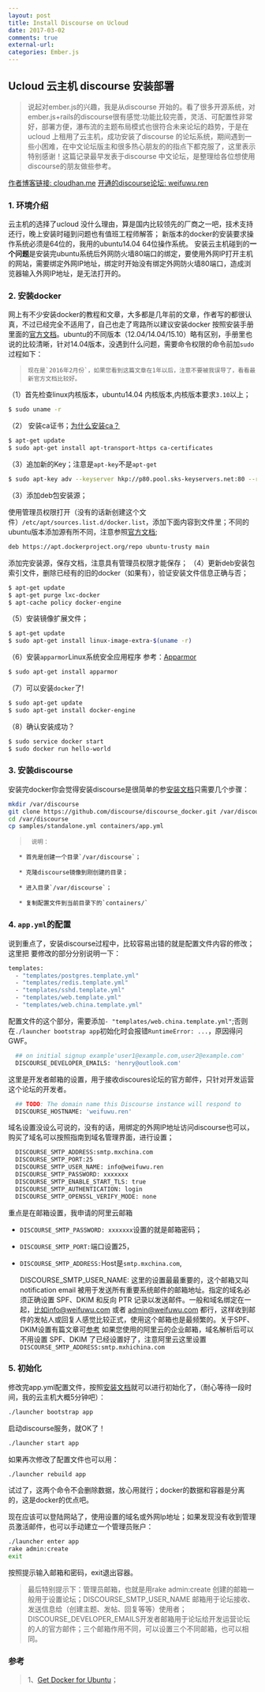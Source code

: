 ```yaml
---
layout: post
title: Install Discourse on Ucloud
date: 2017-03-02
comments: true
external-url:
categories: Ember.js
---
```


## Ucloud 云主机 discourse 安装部署
> 说起对ember.js的兴趣，我是从discourse 开始的。看了很多开源系统，对ember.js+rails的discourse很有感觉:功能比较完善，灵活、可配置性非常好，部署方便，瀑布流的主题布局模式也很符合未来论坛的趋势，于是在 ucloud 上租用了云主机，成功安装了discourse 的论坛系统，期间遇到一些小困难，在中文论坛版主和很多热心朋友的的指点下都克服了，这里表示特别感谢！这篇记录最早发表于discourse 中文论坛，是整理给各位想使用discourse的朋友做些参考。

[作者博客链接: cloudhan.me](http://www.cloudhan.me)
[开通的discourse论坛: weifuwu.ren](http://www.weifuwu.ren)

### 1. 环境介绍
云主机的选择了ucloud 没什么理由，算是国内比较领先的厂商之一吧，技术支持还行，晚上安装时碰到问题也有值班工程师解答；
新版本的docker的安装要求操作系统必须是64位的，我用的ubuntu14.04 64位操作系统。
安装云主机碰到的**一个问题**是安装完ubuntu系统后外网防火墙80端口的绑定，要使用外网IP打开主机的网站，需要绑定外网IP地址，绑定时开始没有绑定外网防火墙80端口，造成浏览器输入外网IP地址，是无法打开的。

### 2. 安装docker
网上有不少安装docker的教程和文章，大多都是几年前的文章，作者写的都很认真，不过已经完全不适用了，自己也走了弯路所以建议安装docker 按照安装手册里面的[官方文档](https://docs.docker.com/engine/installation/linux/ubuntu/)。ubuntu的不同版本（12.04/14.04/15.10）略有区别，手册里也说的比较清晰，针对14.04版本，没遇到什么问题，需要命令权限的命令前加`sudo`过程如下：

>     现在是`2016年2月份`，如果您看到这篇文章在1年以后，注意不要被我误导了，看看最新官方文档比较好。

（1）首先检查linux内核版本，ubuntu14.04 内核版本,内核版本要求`3.10`以上；

```bash
$ sudo uname -r
```
（2） 安装ca证书；[为什么安装ca？](http://baike.baidu.com/link?url=r8dly5JDJAeiV_-Tp3PgOQ8PeYZzH6yzNvUueMZOyqDLIrVm357zP5e8oG-Nt2FCFkGiHYIeAwoTPHdvnlJm4K)
```bash
$ apt-get update
$ sudo apt-get install apt-transport-https ca-certificates
```
（3）追加新的Key；注意是`apt-key`不是`apt-get`

```bash
$ sudo apt-key adv --keyserver hkp://p80.pool.sks-keyservers.net:80 --recv-keys 58118E89F3A912897C070ADBF76221572C52609D
```
（3）添加deb包安装源；

使用管理员权限打开（没有的话新创建这个文件）`/etc/apt/sources.list.d/docker.list`，添加下面内容到文件里；不同的ubuntu版本添加源有所不同，注意参照[官方文档](https://docs.docker.com/engine/installation/linux/ubuntu/);
```bash
deb https://apt.dockerproject.org/repo ubuntu-trusty main

```
添加完安装源，保存文档，注意具有管理员权限才能保存；
（4）更新deb安装包索引文件，删除已经有的旧的docker（如果有），验证安装文件信息正确与否；
```bash
$ apt-get update
$ apt-get purge lxc-docker
$ apt-cache policy docker-engine
```
（5）安装镜像扩展文件；
```bash
$ apt-get update
$ sudo apt-get install linux-image-extra-$(uname -r)
```
（6）安装`apparmor`Linux系统安全应用程序 参考：[Apparmor](http://baike.baidu.com/link?url=N5VZhSjbjC_jX0V-Ce5WMjW4d8uETrkP1x7dqTDUywSN_BzMZhySe9U8LVoQ6JRoMtObWH-nNl85mWuZYIxDS_)
```bash
$ sudo apt-get install apparmor
```
（7）可以安装`docker`了!
```bash
$ sudo apt-get update
$ sudo apt-get install docker-engine
```
（8）确认安装成功？ 
```bash
$ sudo service docker start
$ sudo docker run hello-world
```

### 3. 安装discourse
安装完docker你会觉得安装discourse是很简单的参[安装文档](https://github.com/discourse/discourse/blob/master/docs/INSTALL-cloud.md)只需要几个步骤：
```bash
mkdir /var/discourse
git clone https://github.com/discourse/discourse_docker.git /var/discourse
cd /var/discourse
cp samples/standalone.yml containers/app.yml
```
>      说明：

       * 首先是创建一个目录`/var/discourse`；

       * 克隆discourse镜像到刚创建的目录；

       * 进入目录`/var/discourse`；

       * 复制配置文件到当前目录下的`containers/`

### 4. `app.yml`的配置
说到重点了，安装discourse过程中，比较容易出错的就是配置文件内容的修改；这里把
要修改的部分分别说明一下：
```bash
templates:
  - "templates/postgres.template.yml"
  - "templates/redis.template.yml"
  - "templates/sshd.template.yml"
  - "templates/web.template.yml"
  - "templates/web.china.template.yml"
```
配置文件的这个部分，需要添加`- "templates/web.china.template.yml"`;否则在`./launcher bootstrap app`初始化时会报错`RuntimeError: ...`，原因得问GWF。
```bash
  ## on initial signup example'user1@example.com,user2@example.com'
  DISCOURSE_DEVELOPER_EMAILS: 'henry@outlook.com'
```
这里是开发者邮箱的设置，用于接收discoures论坛的官方邮件，只针对开发运营这个论坛的开发者。

```bash
  ## TODO: The domain name this Discourse instance will respond to
  DISCOURSE_HOSTNAME: 'weifuwu.ren'
```
域名设置没设么可说的，没有的话，用绑定的外网IP地址访问discourse也可以，购买了域名可以按照指南到域名管理界面，进行设置；
```bash
  DISCOURSE_SMTP_ADDRESS:smtp.mxchina.com
  DISCOURSE_SMTP_PORT:25
  DISCOURSE_SMTP_USER_NAME: info@weifuwu.ren
  DISCOURSE_SMTP_PASSWORD: xxxxxxx
  DISCOURSE_SMTP_ENABLE_START_TLS: true
  DISCOURSE_SMTP_AUTHENTICATION: login
  DISCOURSE_SMTP_OPENSSL_VERIFY_MODE: none
```
重点是在邮箱设置，我申请的阿里云邮箱
- `DISCOURSE_SMTP_PASSWORD: xxxxxxx`设置的就是邮箱密码；
- `DISCOURSE_SMTP_PORT:`端口设置25，
- `DISCOURSE_SMTP_ADDRESS:`Host是`smtp.mxchina.com`,



  DISCOURSE_SMTP_USER_NAME:  这里的设置最最重要的，这个邮箱又叫notification email 被用于发送所有重要系统邮件的邮箱地址。指定的域名必须正确设置 SPF、DKIM 和反向 PTR 记录以发送邮件。一般和域名绑定在一起，比如info@weifuwu.com 或者 admin@weifuwu.com 都行，这样收到邮件的发帖人或回复人感觉比较正式，使用这个邮箱也是最频繁的。关于SPF、DKIM设置有篇文章可[参考](http://www.wendangdaquan.com/Wdshow.asp?id=98332e836f1aff00bed51e7c)
如果您使用的阿里云的企业邮箱，域名解析后可以不用设置 SPF、DKIM 了已经设置好了，注意阿里云这里设置` DISCOURSE_SMTP_ADDRESS:smtp.mxhichina.com`

### 5. 初始化
修改完app.yml配置文件，按照[安装文档](https://github.com/discourse/discourse/blob/master/docs/INSTALL-cloud.md)就可以进行初始化了，（耐心等待一段时间，我的云主机大概5分钟吧）：
```bash
./launcher bootstrap app
```
启动discourse服务，就OK了！
```bash
./launcher start app
```
如果再次修改了配置文件也可以用：
```bash
./launcher rebuild app
```
试过了，这两个命令不会删除数据，放心用就行；docker的数据和容器是分离的，这是docker的优点吧。

现在应该可以登陆网站了，使用设置的域名或外网Ip地址；如果发现没有收到管理员激活邮件，也可以手动建立一个管理员账户：
```bash
./launcher enter app
rake admin:create
exit
```
按照提示输入邮箱和密码，exit退出容器。


>最后特别提示下：管理员邮箱，也就是用rake admin:create 创建的邮箱一般用于设置论坛；DISCOURSE_SMTP_USER_NAME 邮箱用于论坛接收、发送信息给（创建主题、发帖、回复等等）使用者；DISCOURSE_DEVELOPER_EMAILS开发者邮箱用于论坛给开发运营论坛的人的官方邮件；三个邮箱作用不同，可以设置三个不同邮箱，也可以相同。

### 参考

>1、[Get Docker for Ubuntu](https://docs.docker.com/engine/installation/linux/ubuntu/)；
